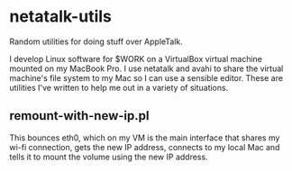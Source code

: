 # netatalk-utils
Random utilities for doing stuff over AppleTalk.

I develop Linux software for $WORK on a VirtualBox virtual machine
mounted on my MacBook Pro. I use netatalk and avahi to share the virtual
machine's file system to my Mac so I can use a sensible editor. These are
utilities I've written to help me out in a variety of situations.

## remount-with-new-ip.pl

This bounces eth0, which on my VM is the main interface that shares my
wi-fi connection, gets the new IP address, connects to my local Mac
and tells it to mount the volume using the new IP address.

## 
